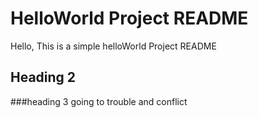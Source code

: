 # HelloWorld Project README

Hello,
This is a simple helloWorld Project README

## Heading 2

###heading 3 
going to trouble and conflict

